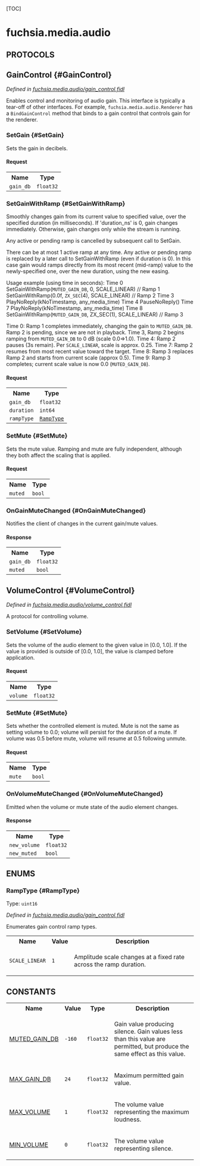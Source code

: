 [TOC]

# fuchsia.media.audio


## **PROTOCOLS**

## GainControl {#GainControl}
*Defined in [fuchsia.media.audio/gain_control.fidl](https://fuchsia.googlesource.com/fuchsia/+/master/sdk/fidl/fuchsia.media.audio/gain_control.fidl#17)*

<p>Enables control and monitoring of audio gain. This interface is typically
a tear-off of other interfaces. For example, <code>fuchsia.media.audio.Renderer</code>
has a <code>BindGainControl</code> method that binds to a gain control that controls
gain for the renderer.</p>

### SetGain {#SetGain}

<p>Sets the gain in decibels.</p>

#### Request
<table>
    <tr><th>Name</th><th>Type</th></tr>
    <tr>
            <td><code>gain_db</code></td>
            <td>
                <code>float32</code>
            </td>
        </tr></table>



### SetGainWithRamp {#SetGainWithRamp}

<p>Smoothly changes gain from its current value to specified value, over the
specified duration (in milliseconds). If 'duration_ns' is 0, gain changes
immediately. Otherwise, gain changes only while the stream is running.</p>
<p>Any active or pending ramp is cancelled by subsequent call to SetGain.</p>
<p>There can be at most 1 active ramp at any time. Any active or pending
ramp is replaced by a later call to SetGainWithRamp (even if duration is
0). In this case gain would ramps directly from its most recent
(mid-ramp) value to the newly-specified one, over the new duration,
using the new easing.</p>
<p>Usage example (using time in seconds):
Time 0
SetGainWithRamp(<code>MUTED_GAIN_DB</code>, 0, SCALE_LINEAR)         // Ramp 1
SetGainWithRamp(0.0f, <code>ZX_SEC</code>(4), SCALE_LINEAR)          // Ramp 2
Time 3
PlayNoReply(kNoTimestamp, any_media_time)
Time 4
PauseNoReply()
Time 7
PlayNoReply(kNoTimestamp, any_media_time)
Time 8
SetGainWithRamp(<code>MUTED_GAIN_DB</code>, ZX_SEC(1), SCALE_LINEAR) // Ramp 3</p>
<p>Time 0: Ramp 1 completes immediately, changing the gain to <code>MUTED_GAIN_DB</code>.
Ramp 2 is pending, since we are not in playback.
Time 3, Ramp 2 begins ramping from <code>MUTED_GAIN_DB</code> to 0 dB
(scale 0.0=&gt;1.0).
Time 4: Ramp 2 pauses (3s remain). Per <code>SCALE_LINEAR</code>, scale is approx.
0.25.
Time 7: Ramp 2 resumes from most recent value toward the target.
Time 8: Ramp 3 replaces Ramp 2 and starts from current scale
(approx 0.5).
Time 9: Ramp 3 completes; current scale value is now 0.0 (<code>MUTED_GAIN_DB</code>).</p>

#### Request
<table>
    <tr><th>Name</th><th>Type</th></tr>
    <tr>
            <td><code>gain_db</code></td>
            <td>
                <code>float32</code>
            </td>
        </tr><tr>
            <td><code>duration</code></td>
            <td>
                <code>int64</code>
            </td>
        </tr><tr>
            <td><code>rampType</code></td>
            <td>
                <code><a class='link' href='#RampType'>RampType</a></code>
            </td>
        </tr></table>



### SetMute {#SetMute}

<p>Sets the mute value. Ramping and mute are fully independent, although
they both affect the scaling that is applied.</p>

#### Request
<table>
    <tr><th>Name</th><th>Type</th></tr>
    <tr>
            <td><code>muted</code></td>
            <td>
                <code>bool</code>
            </td>
        </tr></table>



### OnGainMuteChanged {#OnGainMuteChanged}

<p>Notifies the client of changes in the current gain/mute values.</p>



#### Response
<table>
    <tr><th>Name</th><th>Type</th></tr>
    <tr>
            <td><code>gain_db</code></td>
            <td>
                <code>float32</code>
            </td>
        </tr><tr>
            <td><code>muted</code></td>
            <td>
                <code>bool</code>
            </td>
        </tr></table>

## VolumeControl {#VolumeControl}
*Defined in [fuchsia.media.audio/volume_control.fidl](https://fuchsia.googlesource.com/fuchsia/+/master/sdk/fidl/fuchsia.media.audio/volume_control.fidl#14)*

<p>A protocol for controlling volume.</p>

### SetVolume {#SetVolume}

<p>Sets the volume of the audio element to the given value in
[0.0, 1.0]. If the value is provided is outside of [0.0, 1.0],
the value is clamped before application.</p>

#### Request
<table>
    <tr><th>Name</th><th>Type</th></tr>
    <tr>
            <td><code>volume</code></td>
            <td>
                <code>float32</code>
            </td>
        </tr></table>



### SetMute {#SetMute}

<p>Sets whether the controlled element is muted. Mute is not the same
as setting volume to 0.0; volume will persist for the duration of
a mute. If volume was 0.5 before mute, volume will resume at 0.5
following unmute.</p>

#### Request
<table>
    <tr><th>Name</th><th>Type</th></tr>
    <tr>
            <td><code>mute</code></td>
            <td>
                <code>bool</code>
            </td>
        </tr></table>



### OnVolumeMuteChanged {#OnVolumeMuteChanged}

<p>Emitted when the volume or mute state of the audio element changes.</p>



#### Response
<table>
    <tr><th>Name</th><th>Type</th></tr>
    <tr>
            <td><code>new_volume</code></td>
            <td>
                <code>float32</code>
            </td>
        </tr><tr>
            <td><code>new_muted</code></td>
            <td>
                <code>bool</code>
            </td>
        </tr></table>





## **ENUMS**

### RampType {#RampType}
Type: <code>uint16</code>

*Defined in [fuchsia.media.audio/gain_control.fidl](https://fuchsia.googlesource.com/fuchsia/+/master/sdk/fidl/fuchsia.media.audio/gain_control.fidl#83)*

<p>Enumerates gain control ramp types.</p>


<table>
    <tr><th>Name</th><th>Value</th><th>Description</th></tr><tr>
            <td><code>SCALE_LINEAR</code></td>
            <td><code>1</code></td>
            <td><p>Amplitude scale changes at a fixed rate across the ramp duration.</p>
</td>
        </tr></table>











## **CONSTANTS**

<table>
    <tr><th>Name</th><th>Value</th><th>Type</th><th>Description</th></tr><tr>
            <td><a href="https://fuchsia.googlesource.com/fuchsia/+/master/sdk/fidl/fuchsia.media.audio/gain_control.fidl#77">MUTED_GAIN_DB</a></td>
            <td>
                    <code>-160</code>
                </td>
                <td><code>float32</code></td>
            <td><p>Gain value producing silence. Gain values less than this value are permitted,
but produce the same effect as this value.</p>
</td>
        </tr>
    <tr>
            <td><a href="https://fuchsia.googlesource.com/fuchsia/+/master/sdk/fidl/fuchsia.media.audio/gain_control.fidl#80">MAX_GAIN_DB</a></td>
            <td>
                    <code>24</code>
                </td>
                <td><code>float32</code></td>
            <td><p>Maximum permitted gain value.</p>
</td>
        </tr>
    <tr>
            <td><a href="https://fuchsia.googlesource.com/fuchsia/+/master/sdk/fidl/fuchsia.media.audio/volume_control.fidl#8">MAX_VOLUME</a></td>
            <td>
                    <code>1</code>
                </td>
                <td><code>float32</code></td>
            <td><p>The volume value representing the maximum loudness.</p>
</td>
        </tr>
    <tr>
            <td><a href="https://fuchsia.googlesource.com/fuchsia/+/master/sdk/fidl/fuchsia.media.audio/volume_control.fidl#11">MIN_VOLUME</a></td>
            <td>
                    <code>0</code>
                </td>
                <td><code>float32</code></td>
            <td><p>The volume value representing silence.</p>
</td>
        </tr>
    
</table>


